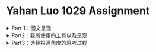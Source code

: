 # Yahan Luo 1029 Assignment
<details>
<summary> Part 1：图文呈现 </summary>
  
## 我国废玻璃回收总量下降 玻璃容器回收再生产业受阻

2019年10月21日，《中国再生资源行业发展报告（2019）》在商务部流通业发展司网站正式发布。该报告显示，2018 年我国废玻璃回收总量为1040吨，同比下降2.8%；同比增长率在十大再生资源类别中排名倒数第二。其中，我国日用玻璃及制品废玻璃回收利用量为300 万吨，占废玻璃总回收利用量的 28.8%，同比下降达2.5%。 

玻璃是一种能百分之百回收的再生物质。据GPI（Glass Package Institute）介绍，回收后的废玻璃可以代替生产同样重量新玻璃中95%的原料，损耗比例仅占5%。即便是耗能较多的“回炉再造”方式，每回收1吨容器玻璃也可节约800公斤石英砂，130公斤烧碱，130公斤石灰石和140升重油。回收废玻璃不仅可以节能，还可以减排。每回收6吨的容器玻璃，就可以少排放1吨二氧化碳。

<p align="center">
	<img src="https://github.com/YahanLuo/2019-Visual-Data-Journalism/blob/master/Assignment%201029/pic1final.png" width="450">
</p>

然而在我国，废玻璃几乎已经被排除在可回收垃圾的范畴之外。体积大，重量重，不易压缩，运输成本高且运输过程危险，都成为收废品商家拒绝废玻璃的理由。而如果从废旧垃圾中分拣玻璃，高昂的人工费将会使企业每卖一吨废玻璃就要“亏损一两百元”。长远来看，国内玻璃市场产能过剩，商品价格低迷。相较于再生玻璃，直接使用原料加工生产的玻璃成本更低。而且，国内绝大多数企业无法达到废玻璃利用的行业要求，无法享受资源再生行业的税收优惠政策。因此，我国废玻璃回收率一直处于较低水平。

但并非各国皆是如此。从全球看来，欧盟的玻璃回收率属领先水平。据FEVE(The European Container Glass Fedration)新公布的数据，欧盟国家的玻璃平均回收率达74%。在美国，各州废旧玻璃回收率不同。以纽约市为例，2019年纽约各街区MGP（Mental，Glass，Plastic）回收率平均约为61%，最高可达100%。

<p align="center">
	<img src="https://github.com/YahanLuo/2019-Visual-Data-Journalism/blob/master/Assignment%201029/pic3final.png" width="450">
</p>

现在，许多发达国家已经通过立法，利用押金制度将玻璃容器纳入城市固废回收的范围之内。这或将成为我国解决废弃玻璃回收率过低的有效途径。据CRI(Container Recycling Institute)的数据，美国有容器存放法规的州平均玻璃容器回收率略高于63%，而没有容器存放法规的州平均回收率仅为24%左右。

<div align = right style = > 记者 | 罗雅涵 </div>

</details>

<details>
 <summary>Part2：我所使用的工具以及呈现</summary>
  
### 数据来源
1. [中华人民共和国商务部流通业发展司：《中国再生资源行业发展报告》（2014年-2019年）](http://ltfzs.mofcom.gov.cn/)
2. [GPI（Glass Package Institute）: Glass Recycling Facts](http://www.gpi.org/recycling/glass-recycling-facts)
3. [GPI（Glass Package Institute）: Carbon Calculator](http://www.gpi.org/recycling/carbon-calculator)
4. [《环境与生活》：我国废旧玻璃制品回收率低 专家建议玻璃瓶强制回收应立法](http://www.hjysh.net/index.php?m=content&c=index&a=show&catid=21&id=1677&from=singlemessage&isappinstalled=0)
5. [FEVE（The European Container Glass Fedration）](https://feve.org/)
6. [NYC（New York City）：Recycling Diversion and Capture Rates](https://www1.nyc.gov/assets/dsny/site/services/recycling)
7. [CRI（Container Recycling Institute）](http://www.container-recycling.org/)

### 参考文献
1. [《上观日报》:每卖一吨就亏一两百元，玻璃静脉产业濒临瘫痪？如何自救](https://www.jfdaily.com/news/detail?id=73929)
2. [《上观日报》:“城市矿产”——废玻璃的回收和利用](https://www.jfdaily.com/news/detail?id=112262)
3. [中华人民共和国国家统计局：国家数据](http://data.stats.gov.cn/search.htm?s=玻璃)
4. [北极星环保网](http://huanbao.bjx.com.cn/)
5. [北极星固废网](gfcl.bjx.com.cn/)
6. [Glass-International](https://www.glass-international.com/)
7. [中国轻工业网: 数说轻工](http://www.clii.com.cn/ssqg/index_2.html)
8. [前瞻数据库](https://d.qianzhan.com/xdata/xsearch?q=%e7%8e%bb%e7%92%83&cls=02)

### 数据收集过程
1. 先是在北极星环保网上注意到了新发布的《中国再生资源行业发展报告（2019）》，于是顺藤摸瓜找到了从2014年到2019年每一年的《中国再生资源行业发展报告》，并找出废玻璃的年产出量和回收量；
2. 企图弄清楚**为什么要回收玻璃**————由此找到了GPI（Glass Package Institute）的官网，并且由此找到了CRI(Container Recycling Institute)的网站；
3. 搞清楚**为什么国内回收玻璃的比率低**————这里很难找到除了采访稿件以外的材料，即便是想要通过算账的方式展示国内费玻璃回收行业的困境，也难以找到说服力的数据，所以作罢；
4. 力图搞清楚**哪些国家厉害以及为什么**————由此找到 Glass-International的网站，并在这个网站上找到了FEVE（The European Container Glass Fedration）的链接页面；
5. 最后，企图指出**我国能怎样解决**这个问题。

### 数据分析和呈现的步骤
1. 首先**下定决心**，图片和文字绝对不能展现重复的内容。
2. 其次，梳理出左右的文字内容，包括要呈现的数据。
3. 动脑子，到底哪些内容适合用图来呈现？（害，其实看一眼数据就能感觉到。比如回收一个罐子可以点多久灯那个，真的很适合小图标啊！）
4. 作图之前，再想一遍，有没有更好的图形类别？（比如我把欧盟回收率从柱状图改成了玉珏图，因为我觉得百分比这样表示更好。）
5. **Infrogram**启动，导入数据，截图。**PS**启动，导入截图，拼版，导出，完成。
6. 对于无法足够清晰地阐明自己的观点的图表，删掉。（我之前做了一张关于“我国各类别可再生物质年回收量增长率”的折线图，就删掉了。）

</details>

<details>
 <summary>Part3：选择报道角度的思考过程</summary>
  
  ### 究竟是数据新闻还是行业报告？————记一次极度折磨人的选题过程
    
    “神所惩治的人是有福的。——《约伯记》”     “困于心，衡于虑，而后作；——《孟子》”
 
 我必须得承认，这一次的选题非常的折磨我。:new_moon_with_face:
 
 当然，这份折磨是由于我自己的能力不足而带来的，和题目本身没什么关系。下面来说一下我的**心路历程**：

 1. 拿到这个选题时，我首先想的是做一个**好玩直观的信息图**。
 	1. 比方说一个人一年产生的垃圾有多重，堆起来有多高？哪一个国家产生的垃圾最多？这个选题多好！又有意思又具有教育意义。
	2. 于是，我怀着想好了选题的亢奋的心情点开了B站，准备快乐快乐。但不料自己一个手贱，在输入框里打出了“垃圾 可视化”的字样。
	3. 于是，我得以看见了别人用视频呈现了我脑子中的东西，甚至比我想象的更加精良。:upside_down_face:（视频分享：[你一年扔多少垃圾？请看各国人均垃圾年产量排名](https://www.bilibili.com/video/av68712464?t=55)）
 
 2. 冷静下来我意识到，**不能单纯企图表现垃圾有多少**。
 	1.这样的数据可视化仅仅给人带来感官刺激，没有实际的信息增量，而且做得好的人遍地都是。
	2. 于是乎，我第二次审题，决定找一个领域的垃圾来做文章。正所谓[“陆海空天亮丽的星”](https://www.baidu.com/s?wd=%E9%99%86%E6%B5%B7%E7%A9%BA%E5%A4%A9%E4%BA%AE%E4%B8%BD%E7%9A%84%E6%98%9F&f=12&rsp=0&oq=%E9%99%86%E6%B5%B7%E7%A9%BA%E5%A4%A9%E9%9D%93%E4%B8%BD%E7%9A%84%E6%98%9F&tn=80035161_2_dg&ie=utf-8&usm=1&rsv_pq=9b2b0cac000285d9&rsv_t=98fdzP%2BKC2nljflB%2B3%2BTfN4KZcKbabqrIooEo1ZAEvDdxt5EU2DFX2gUPueSpATq7u0pGg&rqlang=cn)，我寻思着陆地上的垃圾一定有很多人写，那我就写写**海洋垃圾**或者**太空垃圾**吧！这么小众的题目，一定不会有人和我一样。
 
 3. 决定后，我开始寻找数据。从联合国官网/NASA开始，一路靠着垃圾VPN跌跌撞撞翻各种网站。
 	1. 但由于我的VPN实在太垃圾了，一连两天，我都卡在各大报告机构的主页面，烦躁地敲着电脑指板，期盼着这个URL能使我不要再掉回墙内。
	2. 当然这不是重点，重点是我再三审题后，发现两个细节：**“不用面面俱到，而是言之有物。”**以及**“为首都进入垃圾分类时代做准备”**。这下可好，我的太空垃圾选题怎样也不能为首都进入垃圾分类时代做准备啊！:ideograph_advantage:
	3. 另一方面，海洋垃圾的数据多以[太平洋垃圾带](https://theoceancleanup.com/great-pacific-garbage-patch/)、海水中的塑料微粒以及海洋垃圾对动物的伤害为主题。我个人认为，这些数据很难从一个非常小的切口深挖下去，而且又容易落回到只追求感官刺激的直观可视化。（如果操作不当的话。）
	4. 于是，我决定放弃企图报道某一垃圾类别的雄心壮志，决定选取**陆地垃圾**（为首都进入垃圾分类时代做准备）中的**一个类别**（篇幅精简、直击重点）来写。
 
 4. 首先，我选取的是**塑料**;
 	1. 这太好理解了，毕竟我刚从飘满塑料瓶和塑料袋的海洋污染页面过来，自然而然想要研究塑料的来龙去脉。
	2. 这时，我福至心灵，想起十年前的那个六一儿童节（？），限塑令正式颁布的那一天。太好了，做**限塑令后中国塑料袋的利用情况**，题目都想好了，就叫“限塑令十年：天空中飘的是什么”:+1:
	3. 然而，好的选题都是相似的。我愉快地发现了新京报这篇[“习惯了快递和外卖，你离不开塑料袋”](http://www.bjnews.com.cn/graphic/2019/07/03/598577.html)。
	4. 害，行吧，换。
 
 5. 到了这个时候，时间已经过去了四天，我越来越烦躁，也越来越郁闷。我到底是个什么垃圾？！:anger:
 	1. 企图从国家数据的官网上寻找答案，发现不存在[垃圾堆肥](http://data.stats.gov.cn/search.htm?s=堆肥)的数据，断了我做**垃圾处理**三大途径占比的心。
	2. “**垃圾焚烧发电**补贴即将取消”本可以是一个好选题，但看不懂风投报告的我硬生生放弃了它。
	3. 三大垃圾处理途径我失去了两条，最后无可避免地走向了**垃圾回收再生**这一无趣又老套的议题。
 
 6. 于是乎，周日晚上疲惫不堪的我，打开了北极星环保网，浏览着固废系统的最新消息，企图寻找一个合适的切入口。《中国再生资源行业发展报告（2019）》跳入了我的眼帘。之前看新闻时遇到的一个词：**“低值再生资源”**跳进了我的脑子，看着回收量超低的废玻璃，又想起玻璃是出了名的高耗能高污染行业————这一定有不合理之处!
 
 7. 于是，一切就这样发生了。:slightly_smiling_face:

> 当然，我也在反思，为什么做了这么久的选题最后变成了一个财报一样的无聊玩意。这样的水平是被许可的吗？这样内容或者形式是可以被接受的吗？坦言说，我不清楚，但是我想知道。我个人的建议是将这一次的作业开放，让大家彼此的都看一看，谁做了我想做但没做的选题？Ta的切入方式是怎样的？也许这样，才更有利于我们打开思路，寻找灵感和答案。
  
